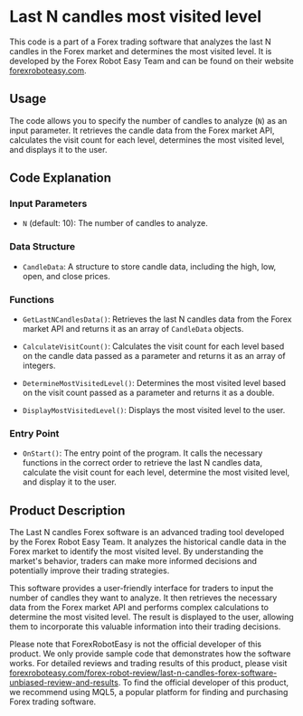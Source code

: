 # Last N candles most visited level

This code is a part of a Forex trading software that analyzes the last N candles in the Forex market and determines the most visited level. It is developed by the Forex Robot Easy Team and can be found on their website [forexroboteasy.com](https://forexroboteasy.com).

## Usage

The code allows you to specify the number of candles to analyze (`N`) as an input parameter. It retrieves the candle data from the Forex market API, calculates the visit count for each level, determines the most visited level, and displays it to the user.

## Code Explanation

### Input Parameters

- `N` (default: 10): The number of candles to analyze.

### Data Structure

- `CandleData`: A structure to store candle data, including the high, low, open, and close prices.

### Functions

- `GetLastNCandlesData()`: Retrieves the last N candles data from the Forex market API and returns it as an array of `CandleData` objects.

- `CalculateVisitCount()`: Calculates the visit count for each level based on the candle data passed as a parameter and returns it as an array of integers.

- `DetermineMostVisitedLevel()`: Determines the most visited level based on the visit count passed as a parameter and returns it as a double.

- `DisplayMostVisitedLevel()`: Displays the most visited level to the user.

### Entry Point

- `OnStart()`: The entry point of the program. It calls the necessary functions in the correct order to retrieve the last N candles data, calculate the visit count for each level, determine the most visited level, and display it to the user.

## Product Description

The Last N candles Forex software is an advanced trading tool developed by the Forex Robot Easy Team. It analyzes the historical candle data in the Forex market to identify the most visited level. By understanding the market's behavior, traders can make more informed decisions and potentially improve their trading strategies.

This software provides a user-friendly interface for traders to input the number of candles they want to analyze. It then retrieves the necessary data from the Forex market API and performs complex calculations to determine the most visited level. The result is displayed to the user, allowing them to incorporate this valuable information into their trading decisions.

Please note that ForexRobotEasy is not the official developer of this product. We only provide sample code that demonstrates how the software works. For detailed reviews and trading results of this product, please visit [forexroboteasy.com/forex-robot-review/last-n-candles-forex-software-unbiased-review-and-results](https://forexroboteasy.com/forex-robot-review/last-n-candles-forex-software-unbiased-review-and-results/). To find the official developer of this product, we recommend using MQL5, a popular platform for finding and purchasing Forex trading software.
